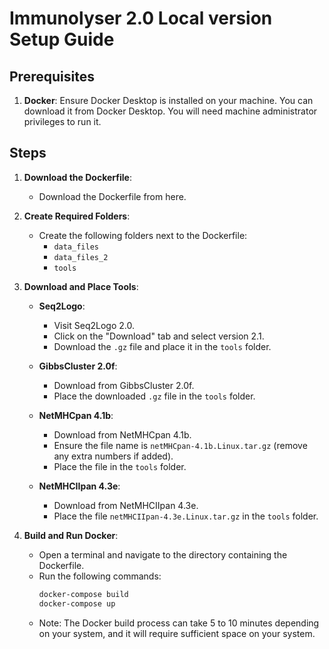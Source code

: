 # Immunolyser 2.0 Local version Setup Guide

## Prerequisites

1. **Docker**: Ensure Docker Desktop is installed on your machine. You can download it from Docker Desktop. You will need machine administrator privileges to run it.

## Steps

1. **Download the Dockerfile**:
   - Download the Dockerfile from here.

2. **Create Required Folders**:
   - Create the following folders next to the Dockerfile:
     - `data_files`
     - `data_files_2`
     - `tools`

3. **Download and Place Tools**:

   - **Seq2Logo**:
     - Visit Seq2Logo 2.0.
     - Click on the "Download" tab and select version 2.1.
     - Download the `.gz` file and place it in the `tools` folder.

   - **GibbsCluster 2.0f**:
     - Download from GibbsCluster 2.0f.
     - Place the downloaded `.gz` file in the `tools` folder.

   - **NetMHCpan 4.1b**:
     - Download from NetMHCpan 4.1b.
     - Ensure the file name is `netMHCpan-4.1b.Linux.tar.gz` (remove any extra numbers if added).
     - Place the file in the `tools` folder.

   - **NetMHCIIpan 4.3e**:
     - Download from NetMHCIIpan 4.3e.
     - Place the file `netMHCIIpan-4.3e.Linux.tar.gz` in the `tools` folder.

4. **Build and Run Docker**:
   - Open a terminal and navigate to the directory containing the Dockerfile.
   - Run the following commands:
     ```sh
     docker-compose build
     docker-compose up
     ```
   - Note: The Docker build process can take 5 to 10 minutes depending on your system, and it will require sufficient space on your system.
